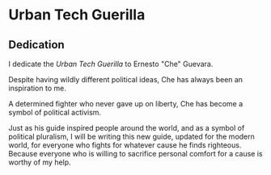 # Urban Tech Guerilla

## Dedication

I dedicate the *Urban Tech Guerilla* to Ernesto "Che" Guevara.

Despite having wildly different political ideas, Che has always been an inspiration to me.

A determined fighter who never gave up on liberty, Che has become a symbol of political activism.

Just as his guide inspired people around the world, and as a symbol of political pluralism, I will be writing this new guide, updated for the modern world, for everyone who fights for whatever cause he finds righteous. Because everyone who is willing to sacrifice personal comfort for a cause is worthy of my help.
